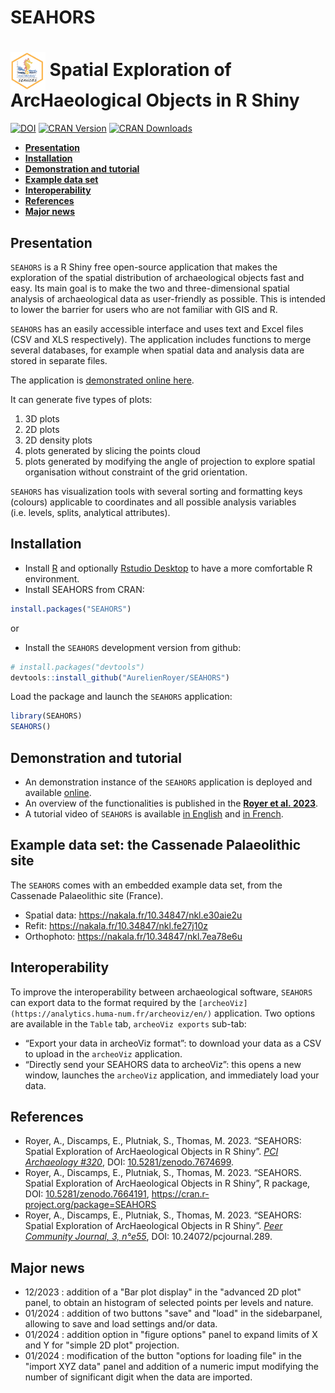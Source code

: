 SEAHORS
================

# [<img src="https://raw.githubusercontent.com/AurelienRoyer/SEAHORS/main/inst/www/logo1.png" height="60em" align="center"/>](https://github.com/AurelienRoyer/SEAHORS) Spatial Exploration of ArcHaeological Objects in R Shiny

[![DOI](https://zenodo.org/badge/581203118.svg)](https://zenodo.org/badge/latestdoi/581203118)
[![CRAN
Version](http://www.r-pkg.org/badges/version/SEAHORS)](https://cran.r-project.org/package=SEAHORS)
[![CRAN
Downloads](http://cranlogs.r-pkg.org/badges/SEAHORS)](https://cran.r-project.org/package=SEAHORS)

  - [**Presentation**](#presentation)
  - [**Installation**](#installation)
  - [**Demonstration and tutorial**](#demonstration-and-tutorial)
  - [**Example data set**](#example-data-set)
  - [**Interoperability**](#interoperability)
  - [**References**](#references)
  - [**Major news**](#Major-news)

## Presentation

`SEAHORS` is a R Shiny free open-source application that makes the
exploration of the spatial distribution of archaeological objects fast
and easy. Its main goal is to make the two and three-dimensional spatial
analysis of archaeological data as user-friendly as possible. This is
intended to lower the barrier for users who are not familiar with GIS
and R.

`SEAHORS` has an easily accessible interface and uses text and Excel
files (CSV and XLS respectively). The application includes functions to
merge several databases, for example when spatial data and analysis data
are stored in separate files.

The application is [demonstrated online
here](https://aurelienroyer.shinyapps.io/Seahors).

It can generate five types of plots:

1.  3D plots
2.  2D plots
3.  2D density plots
4.  plots generated by slicing the points cloud
5.  plots generated by modifying the angle of projection to explore
    spatial organisation without constraint of the grid orientation.

`SEAHORS` has visualization tools with several sorting and formatting
keys (colours) applicable to coordinates and all possible analysis
variables (i.e. levels, splits, analytical attributes).

## Installation

  - Install [R](https://www.r-project.org) and optionally [Rstudio
    Desktop](https://posit.co/download/rstudio-desktop/) to have a more
    comfortable R environment.
  - Install SEAHORS from CRAN:

<!-- end list -->

``` r
install.packages("SEAHORS")
```

or

  - Install the `SEAHORS` development version from github:

<!-- end list -->

``` r
# install.packages("devtools")
devtools::install_github("AurelienRoyer/SEAHORS")
```

Load the package and launch the `SEAHORS` application:

``` r
library(SEAHORS)
SEAHORS()
```

## Demonstration and tutorial

  - An demonstration instance of the `SEAHORS` application is deployed
    and available [online](https://aurelienroyer.shinyapps.io/Seahors).
  - An overview of the functionalities is published in the [**Royer et
    al. 2023**](https://doi.org/10.5281/zenodo.7674699).
  - A tutorial video of `SEAHORS` is available [in
    English](https://nakala.fr/10.34847/nkl.3fdd6h8j) and [in
    French](https://nakala.fr/10.34847/nkl.65bf1h72).

## Example data set: the Cassenade Palaeolithic site

The `SEAHORS` comes with an embedded example data set, from the
Cassenade Palaeolithic site (France).

  - Spatial data: <https://nakala.fr/10.34847/nkl.e30aie2u>
  - Refit: <https://nakala.fr/10.34847/nkl.fe27j10z>
  - Orthophoto: <https://nakala.fr/10.34847/nkl.7ea78e6u>

## Interoperability

To improve the interoperability between archaeological software,
`SEAHORS` can export data to the format required by the
`[archeoViz](https://analytics.huma-num.fr/archeoviz/en/)` application.
Two options are available in the `Table` tab, `archeoViz exports`
sub-tab:

  - “Export your data in archeoViz format”: to download your data as a
    CSV to upload in the `archeoViz` application.
  - “Directly send your SEAHORS data to archeoViz”: this opens a new
    window, launches the `archeoViz` application, and immediately load
    your data.

## References

  - Royer, A., Discamps, E., Plutniak, S., Thomas, M. 2023. “SEAHORS:
    Spatial Exploration of ArcHaeological Objects in R Shiny”. [*PCI
    Archaeology #320*](https://archaeo.peercommunityin.org/articles/rec?id=320), DOI:
    [10.5281/zenodo.7674699](https://doi.org/10.5281/zenodo.7674699).
  - Royer, A., Discamps, E., Plutniak, S., Thomas, M. 2023. “SEAHORS.
    Spatial Exploration of ArcHaeological Objects in R Shiny”, R
    package, DOI:
    [10.5281/zenodo.7664191](https://doi.org/10.5281/zenodo.7664191),
    <https://cran.r-project.org/package=SEAHORS>
   - Royer, A., Discamps, E., Plutniak, S., Thomas, M. 2023. “SEAHORS:
    Spatial Exploration of ArcHaeological Objects in R Shiny”. [*Peer Community Journal, 3, n°e55*](https://peercommunityjournal.org/articles/10.24072/pcjournal.289/), DOI:
    10.24072/pcjournal.289.


 ##  Major news 
 - 12/2023 : addition of a "Bar plot display" in the "advanced 2D plot" panel, to obtain an histogram of selected points per levels and nature.
 - 01/2024 : addition of two buttons "save" and "load" in the sidebarpanel, allowing to save and load settings and/or data.
 - 01/2024 : addition option in "figure options" panel to expand limits of X and Y for "simple 2D plot" projection.  
 - 01/2024 : modification of the button "options for loading file" in the "import XYZ data" panel and addition of a numeric imput modifying the number of significant digit when the data are imported. 
 
